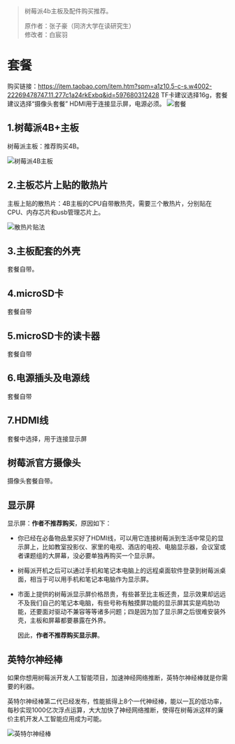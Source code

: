 > 树莓派4b主板及配件购买推荐。  
>
> 原作者：张子豪（同济大学在读研究生）   
> 修改者：白宸羽
>


#  套餐

购买链接：https://item.taobao.com/item.htm?spm=a1z10.5-c-s.w4002-22269478747.11.277c1a24rkExbq&id=597680312428
TF卡建议选择16g，套餐建议选择“摄像头套餐”
HDMI用于连接显示屏，电源必须。
![套餐](https://gd2.alicdn.com/imgextra/i2/13560478/O1CN01MUPF5p1FOxxp9OWmc_!!13560478.jpg)

## 1.树莓派4B+主板

树莓派主板：推荐购买4B。

![树莓派4B主板](https://gd3.alicdn.com/imgextra/i3/13560478/O1CN01za4FM11FOxswJFvFF_!!13560478.jpg)

## 2.主板芯片上贴的散热片

主板上贴的散热片：4B主板的CPU自带散热壳，需要三个散热片，分别贴在CPU、内存芯片和usb管理芯片上。

![散热片贴法](https://img.alicdn.com/imgextra/i2/13560478/O1CN01nRpD3U1FOxxsd1ejo_!!13560478.png)

## 3.主板配套的外壳

套餐自带。


## 4.microSD卡

套餐自带

## 5.microSD卡的读卡器

套餐自带

## 6.电源插头及电源线

套餐自带

## 7.HDMI线

套餐中选择，用于连接显示屏

## 树莓派官方摄像头

摄像头套餐自带。

## 显示屏

显示屏：**作者不推荐购买**，原因如下：

- 你已经在必备物品里买好了HDMI线，可以用它连接树莓派到生活中常见的显示屏上，比如教室投影仪、家里的电视、酒店的电视、电脑显示器，会议室或者课题组的大屏幕，没必要单独再购买一个显示屏。

- 树莓派开机之后可以通过手机和笔记本电脑上的远程桌面软件登录到树莓派桌面，相当于可以用手机和笔记本电脑作为显示屏。

- 市面上提供的树莓派显示屏价格昂贵，有些甚至比主板还贵，显示效果却远远不及我们自己的笔记本电脑，有些号称有触摸屏功能的显示屏其实是鸡肋功能，还要面对驱动不兼容等等诸多问题；四是因为加了显示屏之后很难安装外壳，主板和屏幕都要暴露在外界。

  因此，**作者不推荐购买显示屏**。


## 英特尔神经棒

如果你想用树莓派开发人工智能项目，加速神经网络推断，英特尔神经棒就是你需要的利器。

英特尔神经棒第二代已经发布，性能抵得上8个一代神经棒，能以一瓦的低功率，每秒实现1000亿次浮点运算，大大加快了神经网络推断，使得在树莓派这样的廉价主机开发人工智能应用成为可能。

![英特尔神经棒](https://upload-images.jianshu.io/upload_images/13714448-792d83cafd935129.png?imageMogr2/auto-orient/strip%7CimageView2/2/w/1240)
